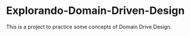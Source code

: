 # Explorando-Domain-Driven-Design
 This is a project to practice some concepts of Domain Drive Design. 
